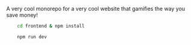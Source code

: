 A very cool monorepo for a very cool website that gamifies the way you save money!

```bash
    cd frontend & npm install
```

```bash
    npm run dev
```